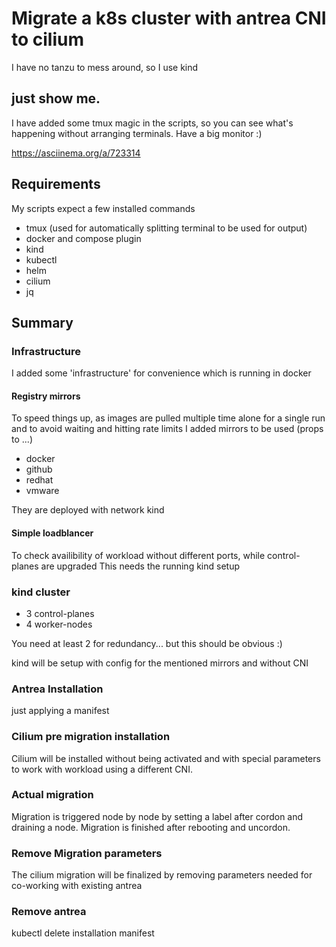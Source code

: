 # Migrate a k8s cluster with antrea CNI to cilium

I have no tanzu to mess around, so I use kind

## just show me.
I have added some tmux magic in the scripts, so you can see what's happening without arranging terminals.
Have a big monitor :)

https://asciinema.org/a/723314

## Requirements

My scripts expect a few installed commands

- tmux (used for automatically splitting terminal to be used for output)
- docker and compose plugin
- kind
- kubectl
- helm
- cilium
- jq

## Summary

### Infrastructure

I added some 'infrastructure' for convenience which is running in docker

#### Registry mirrors

To speed things up, as images are pulled multiple time alone for a single run and to avoid waiting and hitting rate limits I added mirrors to be used
(props to ...)

- docker
- github
- redhat
- vmware

They are deployed with network kind

#### Simple loadblancer

To check availibility of workload without different ports, while control-planes are upgraded
This needs the running kind setup


### kind cluster

- 3 control-planes
- 4 worker-nodes

You need at least 2 for redundancy... but this should be obvious :)

kind will be setup with config for the mentioned mirrors and without CNI

### Antrea Installation

just applying a manifest

### Cilium pre migration installation

Cilium will be installed without being activated and with special parameters to work with workload using a different CNI.

### Actual migration

Migration is triggered node by node by setting a label after cordon and draining a node.
Migration is finished after rebooting and uncordon.


### Remove Migration parameters

The cilium migration will be finalized by removing parameters needed for co-working with existing antrea

### Remove antrea

kubectl delete installation manifest
